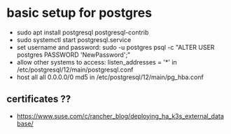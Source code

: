 # basic setup for postgres
- sudo apt install postgresql postgresql-contrib
- sudo systemctl start postgresql.service
- set username and password: sudo -u postgres psql -c "ALTER USER postgres PASSWORD 'NewPassword';"
- allow other systems to access: listen_addresses = '*' in /etc/postgresql/12/main/postgresql.conf
- host all all 0.0.0.0/0 md5 in /etc/postgresql/12/main/pg_hba.conf


## certificates ?? 
* https://www.suse.com/c/rancher_blog/deploying_ha_k3s_external_database/